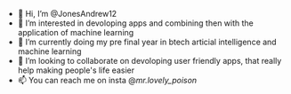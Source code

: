 - 👋 Hi, I’m @JonesAndrew12
- 👀 I’m interested in devoloping apps and combining then with the application of machine learning
- 🌱 I’m currently doing my pre final year in btech articial intelligence and machine learning
- 💞️ I’m looking to collaborate on devoloping user friendly apps, that really help making people's life easier
- 📫 You can reach me on insta @_mr.lovely_poison_

<!---
JonesAndrew12/JonesAndrew12 is a ✨ special ✨ repository because its `README.md` (this file) appears on your GitHub profile.
You can click the Preview link to take a look at your changes.
--->

